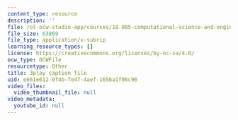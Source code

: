 ```yaml
---
content_type: resource
description: ''
file: /ol-ocw-studio-app/courses/18-085-computational-science-and-engineering-i-fall-2008/e661e6120f4bfe474aef165ba1f06c96_-agCn_nWztQ.srt
file_size: 63869
file_type: application/x-subrip
learning_resource_types: []
license: https://creativecommons.org/licenses/by-nc-sa/4.0/
ocw_type: OCWFile
resourcetype: Other
title: 3play caption file
uid: e661e612-0f4b-fe47-4aef-165ba1f06c96
video_files:
  video_thumbnail_file: null
video_metadata:
  youtube_id: null
---
```

